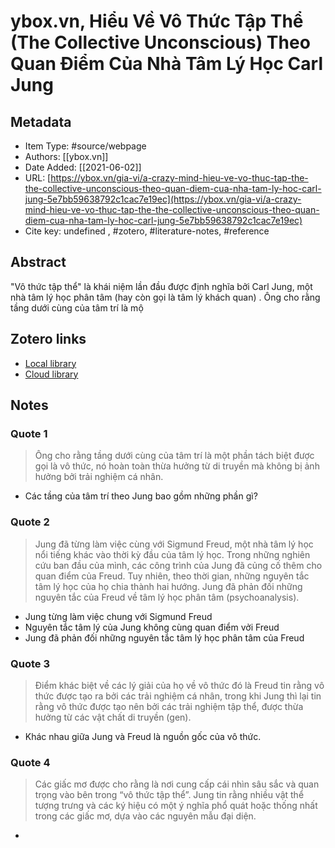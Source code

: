 # ybox.vn, Hiểu Về Vô Thức Tập Thể (The Collective Unconscious) Theo Quan Điểm Của Nhà Tâm Lý Học Carl Jung

## Metadata

* Item Type: #source/webpage 
* Authors: [[ybox.vn]]
* Date Added: [[2021-06-02]]
* URL: [https://ybox.vn/gia-vi/a-crazy-mind-hieu-ve-vo-thuc-tap-the-the-collective-unconscious-theo-quan-diem-cua-nha-tam-ly-hoc-carl-jung-5e7bb59638792c1cac7e19ec](https://ybox.vn/gia-vi/a-crazy-mind-hieu-ve-vo-thuc-tap-the-the-collective-unconscious-theo-quan-diem-cua-nha-tam-ly-hoc-carl-jung-5e7bb59638792c1cac7e19ec)
* Cite key: undefined
, #zotero, #literature-notes, #reference

## Abstract

"Vô thức tập thể" là khái niệm lần đầu được định nghĩa bởi Carl Jung, một nhà tâm lý học phân tâm (hay còn gọi là tâm lý khách quan) . Ông cho rằng tầng dưới cùng của tâm trí là mộ


##  Zotero links
* [Local library](zotero://select/items/1_W36G4NFN)
* [Cloud library](http://zotero.org/users/2023153/items/W36G4NFN)

## Notes
### Quote 1
> Ông cho rằng tầng dưới cùng của tâm trí là một phần tách biệt được gọi là vô thức, nó hoàn toàn thừa hưởng từ di truyền mà không bị ảnh hưởng bởi trải nghiệm cá nhân.
- Các tầng của tâm trí theo Jung bao gồm những phần gì?

### Quote 2
> Jung đã từng làm việc cùng với Sigmund Freud, một nhà tâm lý học nổi tiếng khác vào thời kỳ đầu của tâm lý học. Trong những nghiên cứu ban đầu của mình, các công trình của Jung đã củng cố thêm cho quan điểm của Freud. Tuy nhiên, theo thời gian, những nguyên tắc tâm lý học của họ chia thành hai hướng. Jung đã phản đối những nguyên tắc của Freud về tâm lý học phân tâm (psychoanalysis).

- Jung từng làm việc chung với Sigmund Freud
- Nguyên tắc tâm lý của Jung không cùng quan điểm vởi Freud
- Jung đã phản đối những nguyên tắc tâm lý học phân tâm của Freud

### Quote 3
> Điểm khác biệt về các lý giải của họ về vô thức đó là Freud tin rằng vô thức được tạo ra bởi các trải nghiệm cá nhân, trong khi Jung thì lại tin rằng vô thức được tạo nên bởi các trải nghiệm tập thể, được thừa hưởng từ các vật chất di truyền (gen).
- Khác nhau giữa Jung và Freud là nguồn gốc của vô thức.

### Quote 4
> Các giấc mơ được cho rằng là nơi cung cấp cái nhìn sâu sắc và quan trọng vào bên trong “vô thức tập thể”. Jung tin rằng nhiều vật thể tượng trưng và các ký hiệu có một ý nghĩa phổ quát hoặc thống nhất trong các giấc mơ, dựa vào các nguyên mẫu đại diện.
- 